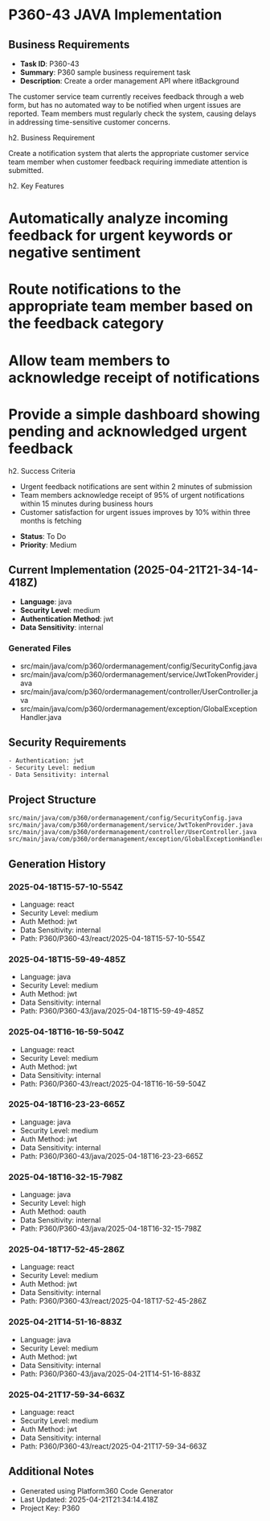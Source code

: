 # P360-43 JAVA Implementation

## Business Requirements
- **Task ID**: P360-43
- **Summary**: P360 sample business requirement task
- **Description**: Create a order management API where itBackground

The customer service team currently receives feedback through a web form, but has no automated way to be notified when urgent issues are reported. Team members must regularly check the system, causing delays in addressing time-sensitive customer concerns.

h2. Business Requirement

Create a notification system that alerts the appropriate customer service team member when customer feedback requiring immediate attention is submitted.

h2. Key Features

# Automatically analyze incoming feedback for urgent keywords or negative sentiment
# Route notifications to the appropriate team member based on the feedback category
# Allow team members to acknowledge receipt of notifications
# Provide a simple dashboard showing pending and acknowledged urgent feedback

h2. Success Criteria

* Urgent feedback notifications are sent within 2 minutes of submission
* Team members acknowledge receipt of 95% of urgent notifications within 15 minutes during business hours
* Customer satisfaction for urgent issues improves by 10% within three months is fetching 
- **Status**: To Do
- **Priority**: Medium

## Current Implementation (2025-04-21T21-34-14-418Z)
- **Language**: java
- **Security Level**: medium
- **Authentication Method**: jwt
- **Data Sensitivity**: internal

### Generated Files
- src/main/java/com/p360/ordermanagement/config/SecurityConfig.java
- src/main/java/com/p360/ordermanagement/service/JwtTokenProvider.java
- src/main/java/com/p360/ordermanagement/controller/UserController.java
- src/main/java/com/p360/ordermanagement/exception/GlobalExceptionHandler.java

## Security Requirements
```
- Authentication: jwt
- Security Level: medium
- Data Sensitivity: internal
```

## Project Structure
```
src/main/java/com/p360/ordermanagement/config/SecurityConfig.java
src/main/java/com/p360/ordermanagement/service/JwtTokenProvider.java
src/main/java/com/p360/ordermanagement/controller/UserController.java
src/main/java/com/p360/ordermanagement/exception/GlobalExceptionHandler.java
```

## Generation History

### 2025-04-18T15-57-10-554Z
- Language: react
- Security Level: medium
- Auth Method: jwt
- Data Sensitivity: internal
- Path: P360/P360-43/react/2025-04-18T15-57-10-554Z


### 2025-04-18T15-59-49-485Z
- Language: java
- Security Level: medium
- Auth Method: jwt
- Data Sensitivity: internal
- Path: P360/P360-43/java/2025-04-18T15-59-49-485Z


### 2025-04-18T16-16-59-504Z
- Language: react
- Security Level: medium
- Auth Method: jwt
- Data Sensitivity: internal
- Path: P360/P360-43/react/2025-04-18T16-16-59-504Z


### 2025-04-18T16-23-23-665Z
- Language: java
- Security Level: medium
- Auth Method: jwt
- Data Sensitivity: internal
- Path: P360/P360-43/java/2025-04-18T16-23-23-665Z


### 2025-04-18T16-32-15-798Z
- Language: java
- Security Level: high
- Auth Method: oauth
- Data Sensitivity: internal
- Path: P360/P360-43/java/2025-04-18T16-32-15-798Z


### 2025-04-18T17-52-45-286Z
- Language: react
- Security Level: medium
- Auth Method: jwt
- Data Sensitivity: internal
- Path: P360/P360-43/react/2025-04-18T17-52-45-286Z


### 2025-04-21T14-51-16-883Z
- Language: java
- Security Level: medium
- Auth Method: jwt
- Data Sensitivity: internal
- Path: P360/P360-43/java/2025-04-21T14-51-16-883Z


### 2025-04-21T17-59-34-663Z
- Language: react
- Security Level: medium
- Auth Method: jwt
- Data Sensitivity: internal
- Path: P360/P360-43/react/2025-04-21T17-59-34-663Z


## Additional Notes
- Generated using Platform360 Code Generator
- Last Updated: 2025-04-21T21:34:14.418Z
- Project Key: P360
